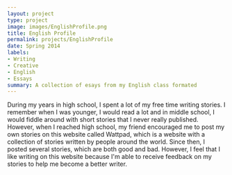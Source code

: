 ```yaml
---
layout: project
type: project
image: images/EnglishProfile.png
title: English Profile
permalink: projects/EnglishProfile
date: Spring 2014
labels:
- Writing
- Creative
- English
- Essays
summary: A collection of esays from my English class formated 
---
```


During my years in high school, I spent a lot of my free time writing stories. I remember when I was younger, I would read a lot and in middle school, I would fiddle around with short stories that I never really published. However, when I reached high school, my friend encouraged me to post my own stories on this website called Wattpad, which is a website with a collection of stories written by people around the world. Since then, I posted several stories, which are both good and bad. However, I feel that I like writing on this website because I'm able to receive feedback on my stories to help me become a better writer.  

